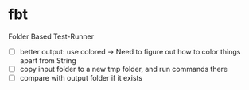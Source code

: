 # fbt
Folder Based Test-Runner

- [ ] better output: use colored -> Need to figure out how to color things apart from String
- [ ] copy input folder to a new tmp folder, and run commands there
- [ ] compare with output folder if it exists
